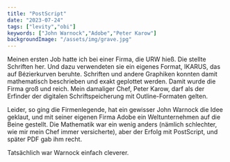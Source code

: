 ```yaml
---
title: "PostScript"
date: "2023-07-24"
tags: ["levity","obi"]
keywords: ["John Warnock","Adobe","Peter Karow"]
backgroundImage: "/assets/img/grave.jpg"
---
```

Meinen ersten Job hatte ich bei einer Firma, die URW hieß. Die stellte Schriften her. Und dazu verwendeten sie ein eigenes Format, IKARUS, das auf Bézierkurven beruhte. Schriften und andere Graphiken konnten damit mathematisch beschrieben und exakt geplottet werden. Damit wurde die Firma groß und reich. Mein damaliger Chef, Peter Karow, darf als der Erfinder der digitalen Schriftspeicherung mit Outline-Formaten gelten.

Leider, so ging die Firmenlegende, hat ein gewisser John Warnock die Idee geklaut, und mit seiner eigenen Firma Adobe ein Weltunternehmen auf die Beine gestellt. Die Mathematik war ein wenig anders (nämlich schlechter, wie mir mein Chef immer versicherte), aber der Erfolg mit PostScript, und später PDF gab ihm recht.

Tatsächlich war Warnock einfach cleverer. 